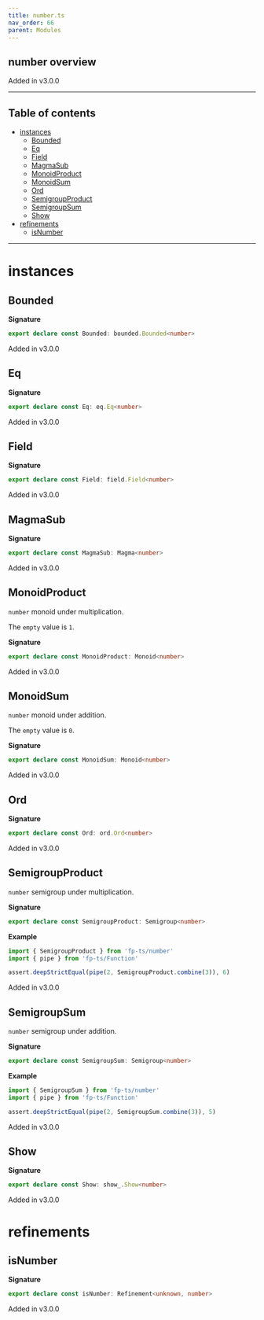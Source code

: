 ```yaml
---
title: number.ts
nav_order: 66
parent: Modules
---
```


## number overview

Added in v3.0.0

---

<h2 class="text-delta">Table of contents</h2>

- [instances](#instances)
  - [Bounded](#bounded)
  - [Eq](#eq)
  - [Field](#field)
  - [MagmaSub](#magmasub)
  - [MonoidProduct](#monoidproduct)
  - [MonoidSum](#monoidsum)
  - [Ord](#ord)
  - [SemigroupProduct](#semigroupproduct)
  - [SemigroupSum](#semigroupsum)
  - [Show](#show)
- [refinements](#refinements)
  - [isNumber](#isnumber)

---

# instances

## Bounded

**Signature**

```ts
export declare const Bounded: bounded.Bounded<number>
```

Added in v3.0.0

## Eq

**Signature**

```ts
export declare const Eq: eq.Eq<number>
```

Added in v3.0.0

## Field

**Signature**

```ts
export declare const Field: field.Field<number>
```

Added in v3.0.0

## MagmaSub

**Signature**

```ts
export declare const MagmaSub: Magma<number>
```

Added in v3.0.0

## MonoidProduct

`number` monoid under multiplication.

The `empty` value is `1`.

**Signature**

```ts
export declare const MonoidProduct: Monoid<number>
```

Added in v3.0.0

## MonoidSum

`number` monoid under addition.

The `empty` value is `0`.

**Signature**

```ts
export declare const MonoidSum: Monoid<number>
```

Added in v3.0.0

## Ord

**Signature**

```ts
export declare const Ord: ord.Ord<number>
```

Added in v3.0.0

## SemigroupProduct

`number` semigroup under multiplication.

**Signature**

```ts
export declare const SemigroupProduct: Semigroup<number>
```

**Example**

```ts
import { SemigroupProduct } from 'fp-ts/number'
import { pipe } from 'fp-ts/Function'

assert.deepStrictEqual(pipe(2, SemigroupProduct.combine(3)), 6)
```

Added in v3.0.0

## SemigroupSum

`number` semigroup under addition.

**Signature**

```ts
export declare const SemigroupSum: Semigroup<number>
```

**Example**

```ts
import { SemigroupSum } from 'fp-ts/number'
import { pipe } from 'fp-ts/Function'

assert.deepStrictEqual(pipe(2, SemigroupSum.combine(3)), 5)
```

Added in v3.0.0

## Show

**Signature**

```ts
export declare const Show: show_.Show<number>
```

Added in v3.0.0

# refinements

## isNumber

**Signature**

```ts
export declare const isNumber: Refinement<unknown, number>
```

Added in v3.0.0
